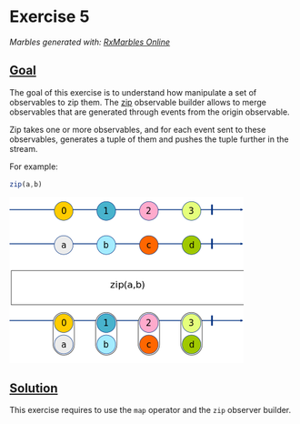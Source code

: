 Exercise 5
==========

_Marbles generated with: [RxMarbles Online](https://rx-marbles-online.herokuapp.com/)_

## [Goal](./index.test.js)

The goal of this exercise is to understand how manipulate a set of observables to zip them. The
[zip](https://rxjs.dev/api/index/function/zip) observable builder allows to merge observables that are generated
through events from the origin observable. 

Zip takes one or more observables, and for each event
sent to these observables, generates a tuple of them
and pushes the tuple further in the stream.

For example:

```js
zip(a,b)
```
![What does the zip say](./img/ex5.png)

## [Solution](./index.js)

This exercise requires to use the `map` operator and the `zip` observer builder.